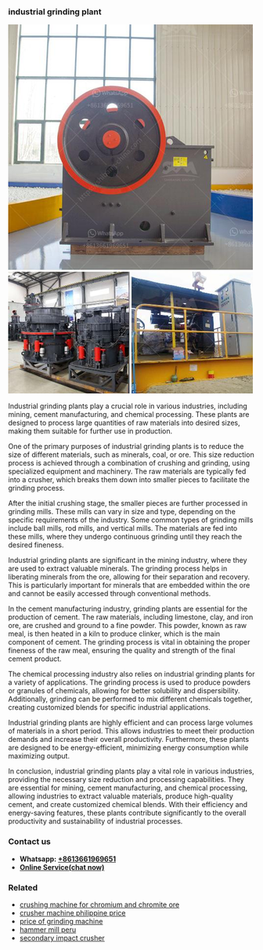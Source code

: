<h3>industrial grinding plant</h3><img src='1708586943.jpg' alt=''><p>Industrial grinding plants play a crucial role in various industries, including mining, cement manufacturing, and chemical processing. These plants are designed to process large quantities of raw materials into desired sizes, making them suitable for further use in production.</p><p>One of the primary purposes of industrial grinding plants is to reduce the size of different materials, such as minerals, coal, or ore. This size reduction process is achieved through a combination of crushing and grinding, using specialized equipment and machinery. The raw materials are typically fed into a crusher, which breaks them down into smaller pieces to facilitate the grinding process.</p><p>After the initial crushing stage, the smaller pieces are further processed in grinding mills. These mills can vary in size and type, depending on the specific requirements of the industry. Some common types of grinding mills include ball mills, rod mills, and vertical mills. The materials are fed into these mills, where they undergo continuous grinding until they reach the desired fineness.</p><p>Industrial grinding plants are significant in the mining industry, where they are used to extract valuable minerals. The grinding process helps in liberating minerals from the ore, allowing for their separation and recovery. This is particularly important for minerals that are embedded within the ore and cannot be easily accessed through conventional methods.</p><p>In the cement manufacturing industry, grinding plants are essential for the production of cement. The raw materials, including limestone, clay, and iron ore, are crushed and ground to a fine powder. This powder, known as raw meal, is then heated in a kiln to produce clinker, which is the main component of cement. The grinding process is vital in obtaining the proper fineness of the raw meal, ensuring the quality and strength of the final cement product.</p><p>The chemical processing industry also relies on industrial grinding plants for a variety of applications. The grinding process is used to produce powders or granules of chemicals, allowing for better solubility and dispersibility. Additionally, grinding can be performed to mix different chemicals together, creating customized blends for specific industrial applications.</p><p>Industrial grinding plants are highly efficient and can process large volumes of materials in a short period. This allows industries to meet their production demands and increase their overall productivity. Furthermore, these plants are designed to be energy-efficient, minimizing energy consumption while maximizing output.</p><p>In conclusion, industrial grinding plants play a vital role in various industries, providing the necessary size reduction and processing capabilities. They are essential for mining, cement manufacturing, and chemical processing, allowing industries to extract valuable materials, produce high-quality cement, and create customized chemical blends. With their efficiency and energy-saving features, these plants contribute significantly to the overall productivity and sustainability of industrial processes.</p><h3>Contact us</h3><ul><li><strong>Whatsapp:&nbsp;<a href="https://wa.me/8613661969651">+8613661969651</a></strong></li><li><a href="https://swt.shibang-china.com/?git&amp;zhl&amp;industrial grinding plant"><strong>Online Service(chat now)</strong></a></li></ul><h3>Related</h3><ul><li><a href='crushing machine for chromium and chromite ore.md'>crushing machine for chromium and chromite ore</a></li><li><a href='crusher machine philippine price.md'>crusher machine philippine price</a></li><li><a href='price of grinding machine.md'>price of grinding machine</a></li><li><a href='hammer mill peru.md'>hammer mill peru</a></li><li><a href='secondary impact crusher.md'>secondary impact crusher</a></li></ul>